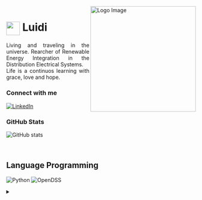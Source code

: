 <img align="right" alt="Logo Image" height="280" src="https://images.unsplash.com/photo-1519802772250-a52a9af0eacb?ixlib=rb-4.0.3&q=85&fm=jpg&crop=entropy&cs=srgb&w=3600">

<h1>
    <a href="https://luidis2020.github.io/">
     <img align="center" alt="" width="36px" src="https://images.unsplash.com/photo-1519802772250-a52a9af0eacb?ixlib=rb-4.0.3&q=85&fm=jpg&crop=entropy&cs=srgb&w=3600"></a>
    <span>Luidi</span>
</h1>

<p align="justify">Living and traveling in the universe. Rearcher of Renewable Energy Integration in the Distribution Electrical Systems. 
<br>
 Life is a continuos learning with grace, love and hope.
<!--
[![Preview](https://img.shields.io/badge/Portfolio-000?style=for-the-badge&logo=github&logoColor=FF00F6)](https://luidis2020.github.io/)
[![GitHub Page](https://img.shields.io/badge/luidis2020.github.io-67136f?style=for-the-badge)](https://luidis2020.github.io/)
-->
<h3 align="left">Connect with me</h3>

[![LinkedIn](https://img.shields.io/badge/-LinkedIn-000?style=for-the-badge&logo=linkedin&logoColor=FF00F6&color:FFF)](https://www.linkedin.com/in/luis-g-c-bautista-90994243/)

<h3 align="left">GitHub Stats</h3>

![GitHub stats](https://github-readme-stats-git-masterrstaa-rickstaa.vercel.app/api?username=luidis2020&hide_title=true&show_icons=true&include_all_commits=false&count_private=true&line_height=25&hide=issues&bg_color=000&title_color=FF00F6&text_color=FFF&border_radius=3&border_color=36123c&icon_color=FF00F6&theme=jolly)
<!--[![Most Used Languages](https://github-readme-stats-git-masterrstaa-rickstaa.vercel.app/api/top-langs/?username=luidis2020&line_height=10&card_width=290&layout=compact&hide_title=false&count_private=true&langs_count=4&show_icons=true&title_color=FF00F6&hide=html,css&bg_color=000&text_color=8B8B8B&border_radius=3&border_color=561760&count_private=true)](https://github.com/luidis2020/github-readme-stats)-->
<br>



## Language Programming
![Python](https://img.shields.io/badge/Python-000?style=for-the-badge&logo=python)
![OpenDSS](https://a.fsdn.com/allura/p/electricdss/icon?1665923992?&w=90)




<details align="left">
  <summary></summary> 
 
  - Badges by <a href="https://shields.io/">shields.io</a><br>
  - GitHub Stats by <a href="https://github.com/anuraghazra/github-readme-stats">anuraghazra</a>
 
  <div align="right"> Harvest always come <a href="https://github.com/luidis2020">Luidi</a>.</div>

</details>
